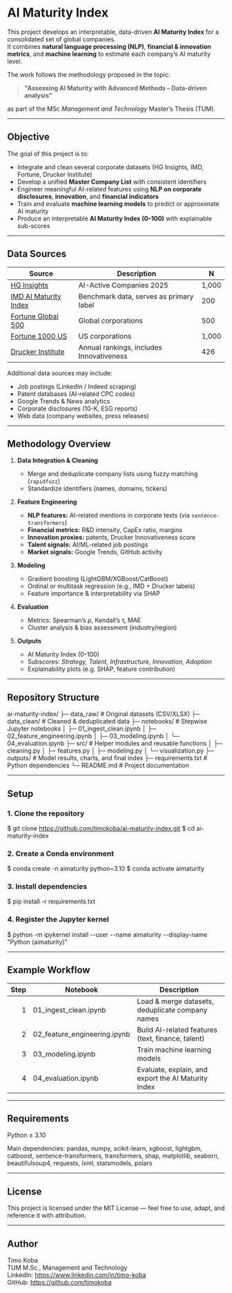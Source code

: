 # AI Maturity Index

This project develops an interpretable, data-driven **AI Maturity Index** for a consolidated set of global companies.  
It combines **natural language processing (NLP)**, **financial & innovation metrics**, and **machine learning** to estimate each company’s AI maturity level.

The work follows the methodology proposed in the topic:

> **"Assessing AI Maturity with Advanced Methods – Data-driven analysis"**

as part of the MSc *Management and Technology* Master’s Thesis (TUM).

---

## Objective

The goal of this project is to:
- Integrate and clean several corporate datasets (HG Insights, IMD, Fortune, Drucker Institute)
- Develop a unified **Master Company List** with consistent identifiers
- Engineer meaningful AI-related features using **NLP on corporate disclosures**, **innovation**, and **financial indicators**
- Train and evaluate **machine learning models** to predict or approximate AI maturity
- Produce an interpretable **AI Maturity Index (0–100)** with explainable sub-scores

---

## Data Sources

| Source | Description | N |
|--------|--------------|---|
| [HG Insights](https://explore.hginsights.com/ai-1000-2025) | AI-Active Companies 2025 | 1,000 |
| [IMD AI Maturity Index](https://www.imd.org/artificial-intelligence-maturity-index/results/#_tab_List) | Benchmark data, serves as primary label | 200 |
| [Fortune Global 500](https://us500.com/fortune-global-500) | Global corporations | 500 |
| [Fortune 1000 US](https://us500.com/fortune-1000-companies) | US corporations | 1,000 |
| [Drucker Institute](https://drucker.institute/annual-data/annual-ranking-data-2024/) | Annual rankings, includes Innovativeness | 426 |

Additional data sources may include:
- Job postings (LinkedIn / Indeed scraping)
- Patent databases (AI-related CPC codes)
- Google Trends & News analytics
- Corporate disclosures (10-K, ESG reports)
- Web data (company websites, press releases)

---

## Methodology Overview

1. **Data Integration & Cleaning**
   - Merge and deduplicate company lists using fuzzy matching (`rapidfuzz`)
   - Standardize identifiers (names, domains, tickers)

2. **Feature Engineering**
   - **NLP features:** AI-related mentions in corporate texts (via `sentence-transformers`)
   - **Financial metrics:** R&D intensity, CapEx ratio, margins
   - **Innovation proxies:** patents, Drucker Innovativeness score
   - **Talent signals:** AI/ML-related job postings
   - **Market signals:** Google Trends, GitHub activity

3. **Modeling**
   - Gradient boosting (LightGBM/XGBoost/CatBoost)
   - Ordinal or multitask regression (e.g., IMD + Drucker labels)
   - Feature importance & interpretability via SHAP

4. **Evaluation**
   - Metrics: Spearman’s ρ, Kendall’s τ, MAE
   - Cluster analysis & bias assessment (industry/region)

5. **Outputs**
   - AI Maturity Index (0–100)
   - Subscores: *Strategy, Talent, Infrastructure, Innovation, Adoption*
   - Explainability plots (e.g. SHAP, feature contribution)

---

## Repository Structure

ai-maturity-index/
├─ data_raw/        # Original datasets (CSV/XLSX)
├─ data_clean/      # Cleaned & deduplicated data
├─ notebooks/       # Stepwise Jupyter notebooks
│  ├─ 01_ingest_clean.ipynb
│  ├─ 02_feature_engineering.ipynb
│  ├─ 03_modeling.ipynb
│  └─ 04_evaluation.ipynb
├─ src/             # Helper modules and reusable functions
│  ├─ cleaning.py
│  ├─ features.py
│  ├─ modeling.py
│  └─ visualization.py
├─ outputs/         # Model results, charts, and final index
├─ requirements.txt # Python dependencies
└─ README.md        # Project documentation

---

## Setup

### 1. Clone the repository
$ git clone https://github.com/timokoba/ai-maturity-index.git
$ cd ai-maturity-index

### 2. Create a Conda environment
$ conda create -n aimaturity python=3.10
$ conda activate aimaturity

### 3. Install dependencies
$ pip install -r requirements.txt

### 4. Register the Jupyter kernel
$ python -m ipykernel install --user --name aimaturity --display-name "Python (aimaturity)"

---

## Example Workflow
| Step | Notebook                      | Description                                         |
|-----:|-------------------------------|-----------------------------------------------------|
| 1    | 01_ingest_clean.ipynb         | Load & merge datasets, deduplicate company names    |
| 2    | 02_feature_engineering.ipynb  | Build AI-related features (text, finance, talent)   |
| 3    | 03_modeling.ipynb             | Train machine learning models                       |
| 4    | 04_evaluation.ipynb           | Evaluate, explain, and export the AI Maturity Index |

---

## Requirements
Python ≥ 3.10

Main dependencies:
pandas, numpy, scikit-learn, xgboost, lightgbm, catboost,
sentence-transformers, transformers, shap, matplotlib, seaborn,
beautifulsoup4, requests, lxml, statsmodels, polars

---

## License
This project is licensed under the MIT License — feel free to use, adapt, and reference it with attribution.

---

## Author
Timo Koba  
TUM M.Sc., Management and Technology  
LinkedIn: https://www.linkedin.com/in/timo-koba  
GitHub:  https://github.com/timokoba


